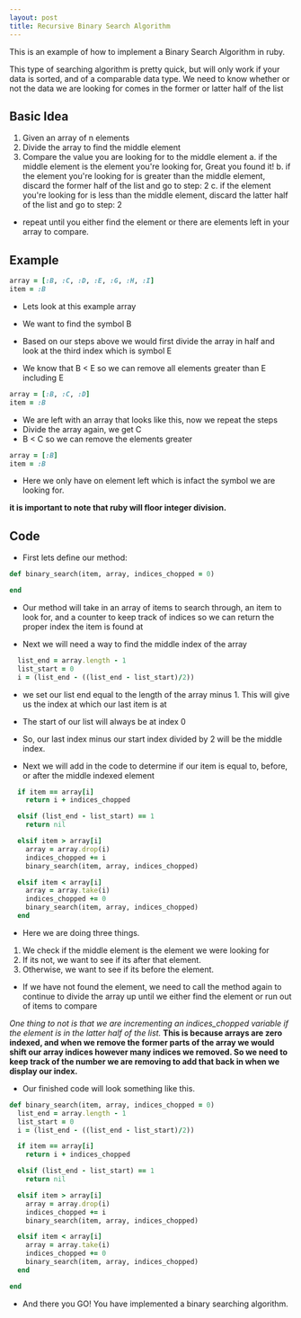 ```yaml
---
layout: post
title: Recursive Binary Search Algorithm
---
```


This is an example of how to implement a Binary Search Algorithm in ruby.

This type of searching algorithm is pretty quick, but will only work if your data is sorted, and of a comparable data type.
We need to know whether or not the data we are looking for comes in the former or latter half of the list

## Basic Idea

1. Given an array of n elements
2. Divide the array to find the middle element
3. Compare the value you are looking for to the middle element
	a. if the middle element is the element you're looking for, Great you found it!
	b. if the element you're looking for is greater than the middle element, discard the former half of the list and go to step: 2
	c. if the element you're looking for is less than the middle element, discard the latter half of the list and go to step: 2

- repeat until you either find the element or there are elements left in your array to compare.

## Example

```ruby
array = [:B, :C, :D, :E, :G, :H, :I]
item = :B

```

- Lets look at this example array
- We want to find the symbol B

- Based on our steps above we would first divide the array in half and look at the third index which is symbol E
- We know that B < E so we can remove all elements greater than E including E

```ruby
array = [:B, :C, :D]
item = :B

```

- We are left with an array that looks like this, now we repeat the steps
- Divide the array again, we get C
- B < C so we can remove the elements greater

```ruby
array = [:B]
item = :B

```

- Here we only have on element left which is infact the symbol we are looking for.

**it is important to note that ruby will floor integer division.**

## Code

- First lets define our method:

```ruby
def binary_search(item, array, indices_chopped = 0)

end
```

- Our method will take in an array of items to search through, an item to look for, and a counter to keep track of indices so we can return the proper index the item is found at

- Next we will need a way to find the middle index of the array

```ruby
  list_end = array.length - 1
  list_start = 0
  i = (list_end - ((list_end - list_start)/2))
```

- we set our list end equal to the length of the array minus 1. This will give us the index at which our last item is at
- The start of our list will always be at index 0
- So, our last index minus our start index divided by 2 will be the middle index.

- Next we will add in the code to determine if our item is equal to, before, or after the middle indexed element

```ruby
  if item == array[i]
    return i + indices_chopped

  elsif (list_end - list_start) == 1
    return nil

  elsif item > array[i]
    array = array.drop(i)
    indices_chopped += i
    binary_search(item, array, indices_chopped)

  elsif item < array[i]
    array = array.take(i)
    indices_chopped += 0
    binary_search(item, array, indices_chopped)
  end

```

- Here we are doing three things.
1. We check if the middle element is the element we were looking for
2. If its not, we want to see if its after that element.
3. Otherwise, we want to see if its before the element.

- If we have not found the element, we need to call the method again to continue to divide the array up until we either find the element or run out of items to compare

*One thing to not is that we are incrementing an indices_chopped variable if the element is in the latter half of the list.*
**This is because arrays are zero indexed, and when we remove the former parts of the array we would shift our array indices however many indices we removed. So we need to keep track of the number we are removing to add that back in when we display our index.**



- Our finished code will look something like this.

```ruby
def binary_search(item, array, indices_chopped = 0)
  list_end = array.length - 1
  list_start = 0
  i = (list_end - ((list_end - list_start)/2))

  if item == array[i]
    return i + indices_chopped

  elsif (list_end - list_start) == 1
    return nil

  elsif item > array[i]
    array = array.drop(i)
    indices_chopped += i
    binary_search(item, array, indices_chopped)

  elsif item < array[i]
    array = array.take(i)
    indices_chopped += 0
    binary_search(item, array, indices_chopped)
  end

end


```

- And there you GO! You have implemented a binary searching algorithm.